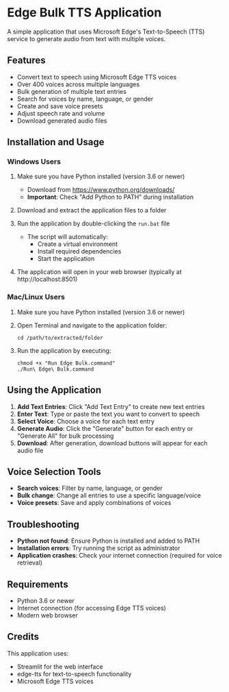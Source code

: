 # Edge Bulk TTS Application

A simple application that uses Microsoft Edge's Text-to-Speech (TTS) service to generate audio from text with multiple voices.

## Features

- Convert text to speech using Microsoft Edge TTS voices
- Over 400 voices across multiple languages
- Bulk generation of multiple text entries
- Search for voices by name, language, or gender
- Create and save voice presets
- Adjust speech rate and volume
- Download generated audio files

## Installation and Usage

### Windows Users

1. Make sure you have Python installed (version 3.6 or newer)
   - Download from https://www.python.org/downloads/
   - **Important**: Check "Add Python to PATH" during installation

2. Download and extract the application files to a folder

3. Run the application by double-clicking the `run.bat` file
   - The script will automatically:
     - Create a virtual environment
     - Install required dependencies
     - Start the application

4. The application will open in your web browser (typically at http://localhost:8501)

### Mac/Linux Users

1. Make sure you have Python installed (version 3.6 or newer)

2. Open Terminal and navigate to the application folder:
   ```
   cd /path/to/extracted/folder
   ```

3. Run the application by executing:
   ```
   chmod +x "Run Edge Bulk.command"
   ./Run\ Edge\ Bulk.command
   ```

## Using the Application

1. **Add Text Entries**: Click "Add Text Entry" to create new text entries
2. **Enter Text**: Type or paste the text you want to convert to speech
3. **Select Voice**: Choose a voice for each text entry
4. **Generate Audio**: Click the "Generate" button for each entry or "Generate All" for bulk processing
5. **Download**: After generation, download buttons will appear for each audio file

## Voice Selection Tools

- **Search voices**: Filter by name, language, or gender
- **Bulk change**: Change all entries to use a specific language/voice
- **Voice presets**: Save and apply combinations of voices

## Troubleshooting

- **Python not found**: Ensure Python is installed and added to PATH
- **Installation errors**: Try running the script as administrator
- **Application crashes**: Check your internet connection (required for voice retrieval)

## Requirements

- Python 3.6 or newer
- Internet connection (for accessing Edge TTS voices)
- Modern web browser

## Credits

This application uses:
- Streamlit for the web interface
- edge-tts for text-to-speech functionality
- Microsoft Edge TTS voices 